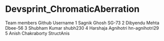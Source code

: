 # Devsprint_ChromaticAberration
Team members                  Github Username
1 Sagnik Ghosh                  SG-73
2 Dibyendu Mehta                Dbee-56
3 Shubham Kumar                 shubh230
4 Harshaja Agnihotri            hn-agnihotri29
5 Anish Chakraborty             StructAnis
